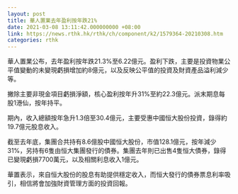 ```yaml
---
layout: post
title: 華人置業去年盈利按年跌21%
date: 2021-03-08 13:11:42.000000000 +08:00
link: https://news.rthk.hk/rthk/ch/component/k2/1579364-20210308.htm
categories: rthk
---
```


華人置業公布，去年盈利按年跌21.3%至6.22億元。盈利下跌，主要是投資物業公平值變動的未變現虧損增加約8億元，以及反映公平值的投資及財資產品溢利減少等。

撇除主要非現金項目虧損淨額，核心盈利按年升31%至約22.3億元。派末期息每股1港仙，按年持平。

期內，收入總額按年急升1.3倍至30.4億元，主要受惠中國恒大股份投資，錄得約19.7億元股息收入。

截至去年底，集團合共持有8.6億股中國恒大股份，市值128.1億元，按年減少31%，另持有6隻由恒大集團發行的債券。集團去年則已出售4隻恒大債券，錄得已變現虧損7700萬元，以及相關利息收入1億元。

華置表示，來自恒大股份的股息有助提供穩定收入，而恒大發行的債券票息利率吸引，相信將會加強財資管理方面的投資回報。
